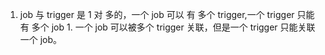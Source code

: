 1. job 与 trigger  是 1 对 多的，一个 job 可以 有 多个 trigger,一个 trigger 只能有 多个 job
        1. 一个 job 可以被多个 trigger 关联，但是一个 trigger 只能关联一个 job。
        